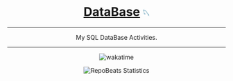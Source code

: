 <div align="center">
  
# [DataBase](https://github.com/BrenoFariasdaSilva/DataBase) <img src="https://github.com/BrenoFariasdaSilva/DataBase/blob/main/assets/MySQL.svg"  width="3%" height="3%">

</div>

<div align="center">

--- 

My SQL DataBase Activities.

--- 

</div>

<p align="center">
  <img src="https://wakatime.com/badge/github/BrenoFariasdaSilva/DataBase.svg" alt="wakatime" />
</p>

<div align="center">
  
![RepoBeats Statistics](https://repobeats.axiom.co/api/embed/4d7070148d71b97ba02430e4671bc868f56f4727.svg "Repobeats analytics image")

</div>
